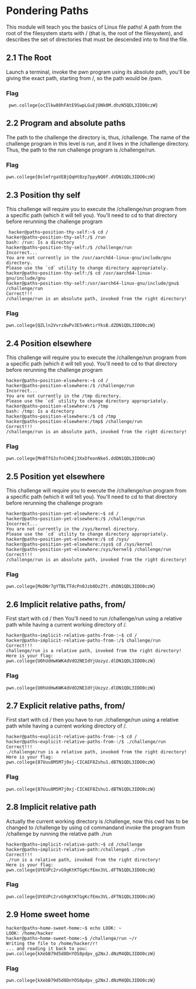 # Pondering Paths
This module will teach you the basics of Linux file paths!
A path from the root of the filesystem starts with / (that is, the root of the filesystem), and describes the set of directories that must be descended into to find the file. 

## 2.1 The Root

Launch a terminal, invoke the pwn program using its absolute path, you'll be giving the exact path, starting from /, so the path would be /pwn.
 
### Flag 
```
 pwn.college{ocIlkw80hFAtE9SwpLGuEjONk0M.dhzN5QDL3IDO0czW}
```

## 2.2 Program and absolute paths

The path to the challenge the directory is, thus, /challenge. The name of the challenge program in this level is run, and it lives in the /challenge directory. Thus, the path to the run challenge program is /challenge/run.

### Flag
```
pwn.college{0slmfrgaVEBjQqHtBzp7ppyNQ0f.dVDN1QDL3IDO0czW}
```

## 2.3 Position thy self

This challenge will require you to execute the /challenge/run program from a specific path (which it will tell you). You'll need to cd to that directory before rerunning the challenge program
```
 hacker@paths~position-thy-self:~$ cd /
hacker@paths~position-thy-self:/$ /run
bash: /run: Is a directory
hacker@paths~position-thy-self:/$ /challenge/run
Incorrect...
You are not currently in the /usr/aarch64-linux-gnu/include/gnu directory.
Please use the `cd` utility to change directory appropriately.
hacker@paths~position-thy-self:/$ cd /usr/aarch64-linux-gnu/include/gnu
hacker@paths~position-thy-self:/usr/aarch64-linux-gnu/include/gnu$ /challenge/run
Correct!!!
/challenge/run is an absolute path, invoked from the right directory!
```
### Flag
```
pwn.college{QZLln2Vvrz8wPv3E5vWktirYksB.dZDN1QDL3IDO0czW}
```

## 2.4 Position elsewhere

This challenge will require you to execute the /challenge/run program from a specific path (which it will tell you). You'll need to cd to that directory before rerunning the challenge program
```
hacker@paths~position-elsewhere:~$ cd /
hacker@paths~position-elsewhere:/$ /challenge/run
Incorrect...
You are not currently in the /tmp directory.
Please use the `cd` utility to change directory appropriately.
hacker@paths~position-elsewhere:/$ /tmp 
bash: /tmp: Is a directory
hacker@paths~position-elsewhere:/$ cd /tmp
hacker@paths~position-elsewhere:/tmp$ /challenge/run
Correct!!!
/challenge/run is an absolute path, invoked from the right directory!
```
### Flag
```
pwn.college{MnBTfG3sfnCHhEj3XxDfeonNkeS.ddDN1QDL3IDO0czW}
```

## 2.5 Position yet elsewhere
This challenge will require you to execute the /challenge/run program from a specific path (which it will tell you). You'll need to cd to that directory before rerunning the challenge program
```
hacker@paths~position-yet-elsewhere:~$ cd /
hacker@paths~position-yet-elsewhere:/$ /challenge/run
Incorrect...
You are not currently in the /sys/kernel directory.
Please use the `cd` utility to change directory appropriately.
hacker@paths~position-yet-elsewhere:/$ cd /sys/
hacker@paths~position-yet-elsewhere:/sys$ cd /sys/kernel
hacker@paths~position-yet-elsewhere:/sys/kernel$ /challenge/run
Correct!!!
/challenge/run is an absolute path, invoked from the right directory!
```
### Flag 
```
pwn.college{MoDNr7gYTBLTTdcPn0Jzb0DzZft.dhDN1QDL3IDO0czW}
```

## 2.6 Implicit relative paths, from/
First start with cd / then You'll need to run /challenge/run using a relative path while having a current working directory of /.
```
hacker@paths~implicit-relative-paths-from-:~$ cd /
hacker@paths~implicit-relative-paths-from-:/$ challenge/run
Correct!!!
challenge/run is a relative path, invoked from the right directory!
Here is your flag:
pwn.college{U0hUdHwKWK4dVdO2NEIdYjUozyz.dlDN1QDL3IDO0czW}
```
### Flag
```
pwn.college{U0hUdHwKWK4dVdO2NEIdYjUozyz.dlDN1QDL3IDO0czW}
```

## 2.7 Explicit relative paths, from/
First start with cd / then you have to run ./challenge/run using a relative path while having a current working directory of /.
```
hacker@paths~explicit-relative-paths-from-:~$ cd /
hacker@paths~explicit-relative-paths-from-:/$ ./challenge/run
Correct!!!
./challenge/run is a relative path, invoked from the right directory!
Here is your flag:
pwn.college{87Uuu8M5M7j0xj-CICAEF8Zshu1.dBTN1QDL3IDO0czW}
```
### Flag
```
pwn.college{87Uuu8M5M7j0xj-CICAEF8Zshu1.dBTN1QDL3IDO0czW}
```

## 2.8 Implicit relative path
Actually the current working directory is /challenge, now this cwd has to be changed to /challenge by using cd commandand invoke the program from /challenge by running the relative path ./run
```
hacker@paths~implicit-relative-path:~$ cd /challenge
hacker@paths~implicit-relative-path:/challenge$ ./run
Correct!!!
./run is a relative path, invoked from the right directory!
Here is your flag:
pwn.college{UYEUPc2rvG9gKtKTGgKcfEmx3VL.dFTN1QDL3IDO0czW}
```
### Flag
```
pwn.college{UYEUPc2rvG9gKtKTGgKcfEmx3VL.dFTN1QDL3IDO0czW}
```

## 2.9 Home sweet home

```
hacker@paths~home-sweet-home:~$ echo LOOK: ~
LOOK: /home/hacker
hacker@paths~home-sweet-home:~$ /challenge/run ~/r
Writing the file to /home/hacker/r!
... and reading it back to you:
pwn.college{kXebB79d5d8DnYOS8pdpv_g2NxJ.dNzM4QDL3IDO0czW}
```
### Flag
```
pwn.college{kXebB79d5d8DnYOS8pdpv_g2NxJ.dNzM4QDL3IDO0czW}
```

